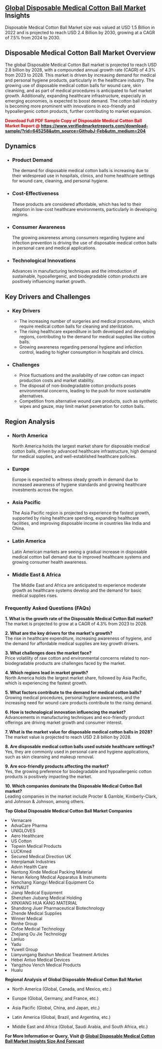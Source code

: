<h2><a href="https://www.verifiedmarketreports.com/download-sample/?rid=645258&amp;utm_source=GithubJ&amp;utm_medium=204" target="_blank">Global Disposable Medical Cotton Ball Market</a> Insights</h2><p>Disposable Medical Cotton Ball Market size was valued at USD 1.5 Billion in 2022 and is projected to reach USD 2.4 Billion by 2030, growing at a CAGR of 7.5% from 2024 to 2030.</p><p> <h2>Disposable Medical Cotton Ball Market Overview</h2> <p>The global Disposable Medical Cotton Ball market is projected to reach USD 2.8 billion by 2028, with a compounded annual growth rate (CAGR) of 4.3% from 2023 to 2028. This market is driven by increasing demand for medical and personal hygiene products, particularly in the healthcare industry. The growing use of disposable medical cotton balls for wound care, skin cleansing, and as part of medical procedures is anticipated to fuel market growth. Additionally, expanding healthcare infrastructure, especially in emerging economies, is expected to boost demand. The cotton ball industry is becoming more prominent with innovations in eco-friendly and hypoallergenic cotton products, further contributing to market expansion.</p> <p><strong><p><span class=""><span style="color: #ff0000;"><strong>Download Full PDF Sample Copy of Disposable Medical Cotton Ball Market Report</strong> @ </span><a href="https://www.verifiedmarketreports.com/download-sample/?rid=645258&amp;utm_source=GithubJ-Feb&amp;utm_medium=204" target="_blank">https://www.verifiedmarketreports.com/download-sample/?rid=645258&amp;utm_source=GithubJ-Feb&amp;utm_medium=204</a></span></p></strong></p> <h2>Dynamics</h2> <ul> <li><h3>Product Demand</h3> The demand for disposable medical cotton balls is increasing due to their widespread use in hospitals, clinics, and home healthcare settings for wound care, cleaning, and personal hygiene.</li> <li><h3>Cost-Effectiveness</h3> These products are considered affordable, which has led to their adoption in low-cost healthcare environments, particularly in developing regions.</li> <li><h3>Consumer Awareness</h3> The growing awareness among consumers regarding hygiene and infection prevention is driving the use of disposable medical cotton balls in personal care and medical applications.</li> <li><h3>Technological Innovations</h3> Advances in manufacturing techniques and the introduction of sustainable, hypoallergenic, and biodegradable cotton products are positively influencing market growth.</li> </ul> <h2>Key Drivers and Challenges</h2> <ul> <li><h3>Key Drivers</h3> <ul> <li>The increasing number of surgeries and medical procedures, which require medical cotton balls for cleaning and sterilization.</li> <li>The rising healthcare expenditure in both developed and developing regions, contributing to the demand for medical supplies like cotton balls.</li> <li>Growing awareness regarding personal hygiene and infection control, leading to higher consumption in hospitals and clinics.</li> </ul> </li> <li><h3>Challenges</h3> <ul> <li>Price fluctuations and the availability of raw cotton can impact production costs and market stability.</li> <li>The disposal of non-biodegradable cotton products poses environmental concerns, leading to the push for more sustainable alternatives.</li> <li>Competition from alternative wound care products, such as synthetic wipes and gauze, may limit market penetration for cotton balls.</li> </ul> </li> </ul> <h2>Region Analysis</h2> <ul> <li><h3>North America</h3> North America holds the largest market share for disposable medical cotton balls, driven by advanced healthcare infrastructure, high demand for medical supplies, and well-established healthcare policies.</li> <li><h3>Europe</h3> Europe is expected to witness steady growth in demand due to increased awareness of hygiene standards and growing healthcare investments across the region.</li> <li><h3>Asia Pacific</h3> The Asia Pacific region is projected to experience the fastest growth, supported by rising healthcare spending, expanding healthcare facilities, and improving disposable income in countries like India and China.</li> <li><h3>Latin America</h3> Latin American markets are seeing a gradual increase in disposable medical cotton ball demand due to improved healthcare systems and growing consumer health awareness.</li> <li><h3>Middle East & Africa</h3> The Middle East and Africa are anticipated to experience moderate growth as healthcare systems develop and the demand for basic medical supplies rises.</li> </ul> <h3>Frequently Asked Questions (FAQs)</h3> <p><strong>1. What is the growth rate of the Disposable Medical Cotton Ball market?</strong><br> The market is projected to grow at a CAGR of 4.3% from 2023 to 2028.</p> <p><strong>2. What are the key drivers for the market's growth?</strong><br> The rise in healthcare expenditure, increasing awareness of hygiene, and the demand for affordable medical supplies are key growth drivers.</p> <p><strong>3. What challenges does the market face?</strong><br> Price volatility of raw cotton and environmental concerns related to non-biodegradable products are challenges faced by the market.</p> <p><strong>4. Which regions lead in market growth?</strong><br> North America holds the largest market share, followed by Asia Pacific, which is experiencing the fastest growth.</p> <p><strong>5. What factors contribute to the demand for medical cotton balls?</strong><br> Growing medical procedures, personal hygiene awareness, and the increasing need for wound care products contribute to the rising demand.</p> <p><strong>6. How is technological innovation influencing the market?</strong><br> Advancements in manufacturing techniques and eco-friendly product offerings are driving market growth and consumer interest.</p> <p><strong>7. What is the market value for disposable medical cotton balls in 2028?</strong><br> The market value is projected to reach USD 2.8 billion by 2028.</p> <p><strong>8. Are disposable medical cotton balls used outside healthcare settings?</strong><br> Yes, they are commonly used in personal care and hygiene applications, such as skin cleansing and makeup removal.</p> <p><strong>9. Are eco-friendly products affecting the market?</strong><br> Yes, the growing preference for biodegradable and hypoallergenic cotton products is positively impacting the market.</p> <p><strong>10. Which companies dominate the Disposable Medical Cotton Ball market?</strong><br> Leading companies in the market include Procter & Gamble, Kimberly-Clark, and Johnson & Johnson, among others.</p> </p><p><strong>Top Global Disposable Medical Cotton Ball Market Companies</strong></p><div data-test-id=""><p><li>Vernacare</li><li> AdvaCare Pharma</li><li> UNIGLOVES</li><li> Aero Healthcare</li><li> US Cotton</li><li> Topwin Medical Products</li><li> LUCKmed</li><li> Secured Medical Direction UK</li><li> Interplamak Industries</li><li> Advin Health Care</li><li> Nantong Xinde Medical Packing Material</li><li> Henan Kelong Medical Apparatus & Instruments</li><li> Nanchang Xiangyi Medical Equipment Co</li><li> HYNAUT</li><li> Jianqi Medical Equipment</li><li> Shenzhen Jiubang Medical Holding</li><li> XINXIANG HUA KANG MATERIAL</li><li> Shandong Jiuer Pharmaceutical Biotechnology</li><li> Zhende Medical Supplies</li><li> Winner Medical</li><li> Renhe Group</li><li> Cofoe Medical Technology</li><li> Zhejiang Ou Jie Technology</li><li> Lanluo</li><li> Yadu</li><li> Yuwell Group</li><li> Lianyungang Baishun Medical Treatment Articles</li><li> Hebei Antuo Medical Devices</li><li> Yangzhou Vench Medical Products</li><li> Hualu</li></p><div><strong>Regional Analysis of&nbsp;Global Disposable Medical Cotton Ball Market</strong></div><ul><li dir="ltr"><p dir="ltr">North America&nbsp;(Global, Canada, and Mexico, etc.)</p></li><li dir="ltr"><p dir="ltr">Europe (Global, Germany, and France, etc.)</p></li><li dir="ltr"><p dir="ltr">Asia Pacific&nbsp;(Global, China, and Japan, etc.)</p></li><li dir="ltr"><p dir="ltr">Latin America&nbsp;(Global, Brazil, and Argentina, etc.)</p></li><li dir="ltr">Middle East and Africa&nbsp;(Global, Saudi Arabia, and South Africa, etc.)</li></ul><p><strong>For More Information or Query, Visit @&nbsp;</strong><strong><a href="https://www.verifiedmarketreports.com/product/disposable-medical-cotton-ball-market/?utm_source=GithubJ&amp;utm_medium=204" target="_blank">Global Disposable Medical Cotton Ball Market Insights Size And Forecast</a></strong></p></div>
